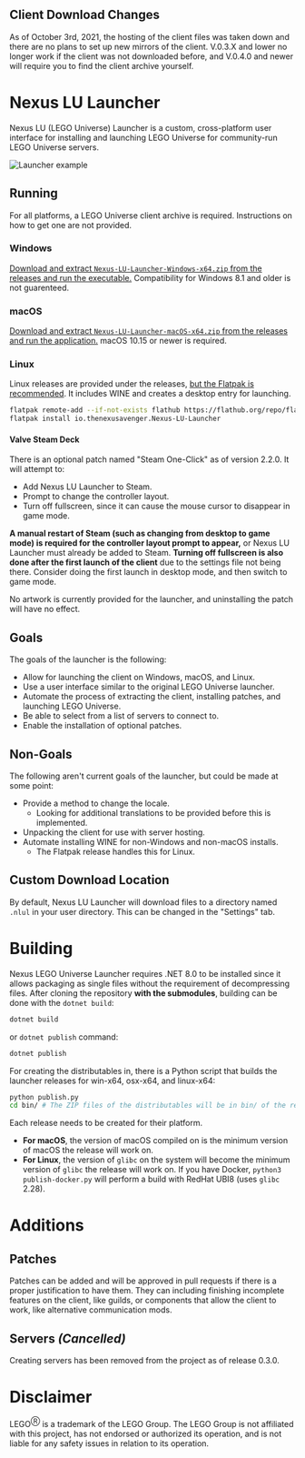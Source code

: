 ## Client Download Changes
As of October 3rd, 2021, the hosting of the client files was taken down and
there are no plans to set up new mirrors of the client. V.0.3.X and lower no
longer work if the client was not downloaded before, and V.0.4.0 and newer will
require you to find the client archive yourself.

# Nexus LU Launcher
Nexus LU (LEGO Universe) Launcher is a custom, cross-platform
user interface for installing and launching LEGO Universe
for community-run LEGO Universe servers.

![Launcher example](images/launcher.png)

## Running
For all platforms, a LEGO Universe client archive is required.
Instructions on how to get one are not provided.

### Windows
[Download and extract `Nexus-LU-Launcher-Windows-x64.zip` from the releases and run the executable.](https://github.com/TheNexusAvenger/Nexus-LU-Launcher/releases/latest)
Compatibility for Windows 8.1 and older is not guarenteed.

### macOS
[Download and extract `Nexus-LU-Launcher-macOS-x64.zip` from the releases and run the application.](https://github.com/TheNexusAvenger/Nexus-LU-Launcher/releases/latest)
macOS 10.15 or newer is required.

### Linux
Linux releases are provided under the releases, [but the Flatpak is recommended](https://flathub.org/apps/io.thenexusavenger.Nexus-LU-Launcher).
It includes WINE and creates a desktop entry for launching.

```bash
flatpak remote-add --if-not-exists flathub https://flathub.org/repo/flathub.flatpakrepo
flatpak install io.thenexusavenger.Nexus-LU-Launcher
```

#### Valve Steam Deck
There is an optional patch named "Steam One-Click" as of version 2.2.0. It
will attempt to:
- Add Nexus LU Launcher to Steam.
- Prompt to change the controller layout.
- Turn off fullscreen, since it can cause the mouse cursor to disappear in game mode.

**A manual restart of Steam (such as changing from desktop to game mode) is
required for the controller layout prompt to appear,** or Nexus LU Launcher
must already be added to Steam. **Turning off fullscreen is also done after the
first launch of the client** due to the settings file not being there. Consider
doing the first launch in desktop mode, and then switch to game mode.

No artwork is currently provided for the launcher, and uninstalling the patch will
have no effect.

## Goals
The goals of the launcher is the following:
* Allow for launching the client on Windows, macOS, and Linux.
* Use a user interface similar to the original LEGO Universe launcher.
* Automate the process of extracting the client, installing patches,
  and launching LEGO Universe.
* Be able to select from a list of servers to connect to.
* Enable the installation of optional patches.

## Non-Goals
The following aren't current goals of the launcher, but could
be made at some point:
* Provide a method to change the locale.
  * Looking for additional translations to be provided before this is implemented.
* Unpacking the client for use with server hosting.
* Automate installing WINE for non-Windows and non-macOS installs.
  * The Flatpak release handles this for Linux.

## Custom Download Location
By default, Nexus LU Launcher will download files to a directory named
`.nlul` in your user directory. This can be changed in the "Settings" tab.

# Building
Nexus LEGO Universe Launcher requires .NET 8.0 to be installed
since it allows packaging as single files without the requirement of
decompressing files. After cloning the repository **with the submodules**,
building can be done with the `dotnet build`:
```bash
dotnet build
```
or `dotnet publish` command:
```bash
dotnet publish
```

For creating the distributables in, there is a Python script that builds the
launcher releases for win-x64, osx-x64, and linux-x64:
```bash
python publish.py
cd bin/ # The ZIP files of the distributables will be in bin/ of the repository.
```

Each release needs to be created for their platform.
- **For macOS**, the version of macOS compiled on is the minimum version
  of macOS the release will work on.
- **For Linux**, the version of `glibc` on the system will become the minimum
  version of `glibc` the release will work on. If you have Docker, `python3 publish-docker.py`
  will perform a build with RedHat UBI8 (uses `glibc` 2.28).

# Additions
## Patches
Patches can be added and will be approved in pull requests if there
is a proper justification to have them. They can including finishing incomplete
features on the client, like guilds, or components that allow the client
to work, like alternative communication mods.

## Servers *(Cancelled)*
Creating servers has been removed from the project as of release 0.3.0.

# Disclaimer
LEGO<sup>Ⓡ</sup> is a trademark of the LEGO Group. The LEGO Group is not
affiliated with this project, has not endorsed or authorized its operation,
and is not liable for any safety issues in relation to its operation.
